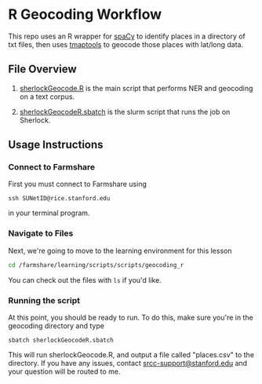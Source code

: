 # R Geocoding Workflow

This repo uses an R wrapper for [spaCy](https://cran.r-project.org/web/packages/spacyr/vignettes/using_spacyr.html) to identify places in a directory of txt files, then uses 
[tmaptools](https://cran.r-project.org/web/packages/tmaptools/tmaptools.pdf) to geocode those places with lat/long data.

## File Overview

1. [sherlockGeocode.R](sherlockGeocode.R) is the main script that performs NER and geocoding on a text corpus.

2. [sherlockGeocodeR.sbatch](sherlockGeocodeR.sbatch) is the slurm script that runs the job on Sherlock.

## Usage Instructions

### Connect to Farmshare

 First you must connect to Farmshare using
```
ssh SUNetID@rice.stanford.edu
```
in your terminal program.

### Navigate to Files

Next, we're going to move to the learning environment for this lesson
```bash  
cd /farmshare/learning/scripts/scripts/geocoding_r
```
You can check out the files with ```ls``` if you'd like.

### Running the script

At this point, you should be ready to run. To do this, make sure you're in the geocoding directory and type
```
sbatch sherlockGeocodeR.sbatch
```
This will run sherlockGeocode.R, and output a file called "places.csv" to the directory. If you have any issues, contact [srcc-support@stanford.edu](srcc-support@stanford.edu) and your question will be 
routed to me.
